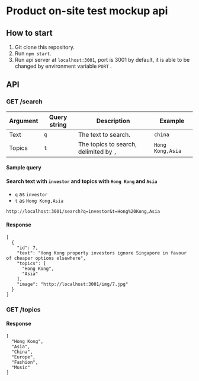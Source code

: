 # Product on-site test mockup api

## How to start
1. Git clone this repository.
2. Run `npm start`.
3. Run api server at `localhost:3001`, port is 3001 by default, it is able to be changed by environment variable `PORT` .

## API
### GET /search

| Argument  | Query string | Description                             | Example          |
|-----------|--------------|-----------------------------------------| ---------------- |
| Text      | `q`          | The text to search.                     | `china`          |
| Topics    | `t`          | The topics to search, delimited by `,`  | `Hong Kong,Asia` |

#### Sample query
#### Search text with `investor` and topics with `Hong Kong` and `Asia`

* `q` as `investor`
* `t` as `Hong Kong,Asia`

`http://localhost:3001/search?q=investor&t=Hong%20Kong,Asia`

#### Response
```
[
  {
    "id": 7,
    "text": "Hong Kong property investors ignore Singapore in favour of cheaper options elsewhere",
    "topics": [
      "Hong Kong",
      "Asia"
    ],
    "image": "http://localhost:3001/img/7.jpg"
  }
]
```

### GET /topics

#### Response
```
[
  "Hong Kong",
  "Asia",
  "China",
  "Europe",
  "Fashion",
  "Music"
]
```
